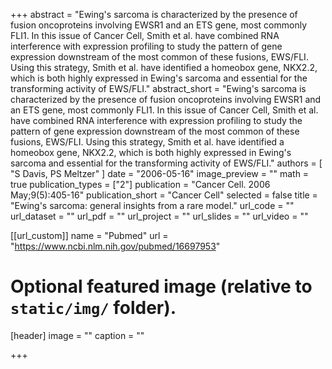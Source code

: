 +++
abstract = "Ewing's sarcoma is characterized by the presence of fusion oncoproteins involving EWSR1 and an ETS gene, most commonly FLI1. In this issue of Cancer Cell, Smith et al. have combined RNA interference with expression profiling to study the pattern of gene expression downstream of the most common of these fusions, EWS/FLI. Using this strategy, Smith et al. have identified a homeobox gene, NKX2.2, which is both highly expressed in Ewing's sarcoma and essential for the transforming activity of EWS/FLI."
abstract_short = "Ewing's sarcoma is characterized by the presence of fusion oncoproteins involving EWSR1 and an ETS gene, most commonly FLI1. In this issue of Cancer Cell, Smith et al. have combined RNA interference with expression profiling to study the pattern of gene expression downstream of the most common of these fusions, EWS/FLI. Using this strategy, Smith et al. have identified a homeobox gene, NKX2.2, which is both highly expressed in Ewing's sarcoma and essential for the transforming activity of EWS/FLI."
authors = [ "S Davis, PS Meltzer"  ] 
date = "2006-05-16"
image_preview = ""
math = true
publication_types = ["2"] 
publication = "Cancer Cell. 2006 May;9(5):405-16"
publication_short = "Cancer Cell"
selected = false
title = "Ewing's sarcoma: general insights from a rare model."
url_code = ""
url_dataset = ""
url_pdf = ""
url_project = ""
url_slides = ""
url_video = ""

[[url_custom]]
name = "Pubmed"
url = "https://www.ncbi.nlm.nih.gov/pubmed/16697953"

# Optional featured image (relative to `static/img/` folder).
[header]
image = ""
caption = ""

+++

